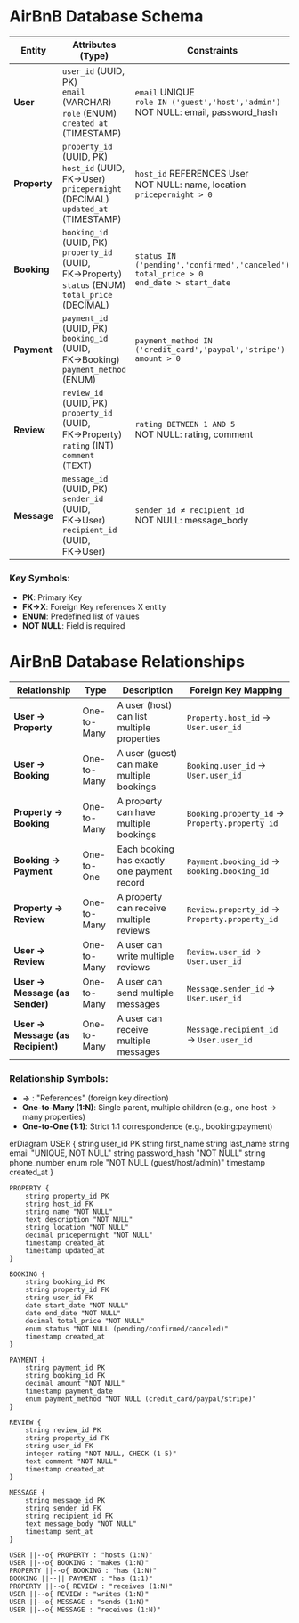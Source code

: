# AirBnB Database Schema

| Entity    | Attributes (Type)                                                                 | Constraints                                                                 |
|-----------|----------------------------------------------------------------------------------|-----------------------------------------------------------------------------|
| **User**  | `user_id` (UUID, PK) <br> `email` (VARCHAR) <br> `role` (ENUM) <br> `created_at` (TIMESTAMP) | `email` UNIQUE <br> `role IN ('guest','host','admin')` <br> NOT NULL: email, password_hash |
| **Property** | `property_id` (UUID, PK) <br> `host_id` (UUID, FK→User) <br> `pricepernight` (DECIMAL) <br> `updated_at` (TIMESTAMP) | `host_id` REFERENCES User <br> NOT NULL: name, location <br> `pricepernight > 0` |
| **Booking** | `booking_id` (UUID, PK) <br> `property_id` (UUID, FK→Property) <br> `status` (ENUM) <br> `total_price` (DECIMAL) | `status IN ('pending','confirmed','canceled')` <br> `total_price > 0` <br> `end_date > start_date` |
| **Payment** | `payment_id` (UUID, PK) <br> `booking_id` (UUID, FK→Booking) <br> `payment_method` (ENUM) | `payment_method IN ('credit_card','paypal','stripe')` <br> `amount > 0` |
| **Review** | `review_id` (UUID, PK) <br> `property_id` (UUID, FK→Property) <br> `rating` (INT) <br> `comment` (TEXT) | `rating BETWEEN 1 AND 5` <br> NOT NULL: rating, comment |
| **Message** | `message_id` (UUID, PK) <br> `sender_id` (UUID, FK→User) <br> `recipient_id` (UUID, FK→User) | `sender_id ≠ recipient_id` <br> NOT NULL: message_body |

### Key Symbols:
- **PK**: Primary Key
- **FK→X**: Foreign Key references X entity
- **ENUM**: Predefined list of values
- **NOT NULL**: Field is required


# AirBnB Database Relationships

| Relationship                          | Type          | Description                                                                 | Foreign Key Mapping                     |
|---------------------------------------|---------------|-----------------------------------------------------------------------------|-----------------------------------------|
| **User → Property**                   | One-to-Many   | A user (host) can list multiple properties                                  | `Property.host_id` → `User.user_id`     |
| **User → Booking**                    | One-to-Many   | A user (guest) can make multiple bookings                                   | `Booking.user_id` → `User.user_id`      |
| **Property → Booking**                | One-to-Many   | A property can have multiple bookings                                       | `Booking.property_id` → `Property.property_id` |
| **Booking → Payment**                 | One-to-One    | Each booking has exactly one payment record                                 | `Payment.booking_id` → `Booking.booking_id` |
| **Property → Review**                 | One-to-Many   | A property can receive multiple reviews                                    | `Review.property_id` → `Property.property_id` |
| **User → Review**                     | One-to-Many   | A user can write multiple reviews                                          | `Review.user_id` → `User.user_id`       |
| **User → Message (as Sender)**        | One-to-Many   | A user can send multiple messages                                          | `Message.sender_id` → `User.user_id`    |
| **User → Message (as Recipient)**     | One-to-Many   | A user can receive multiple messages                                       | `Message.recipient_id` → `User.user_id` |

### Relationship Symbols:
- **→** : "References" (foreign key direction)
- **One-to-Many (1:N)**: Single parent, multiple children (e.g., one host → many properties)
- **One-to-One (1:1)**: Strict 1:1 correspondence (e.g., booking:payment)


erDiagram
    USER {
        string user_id PK
        string first_name
        string last_name
        string email "UNIQUE, NOT NULL"
        string password_hash "NOT NULL"
        string phone_number
        enum role "NOT NULL (guest/host/admin)"
        timestamp created_at
    }

    PROPERTY {
        string property_id PK
        string host_id FK
        string name "NOT NULL"
        text description "NOT NULL"
        string location "NOT NULL"
        decimal pricepernight "NOT NULL"
        timestamp created_at
        timestamp updated_at
    }

    BOOKING {
        string booking_id PK
        string property_id FK
        string user_id FK
        date start_date "NOT NULL"
        date end_date "NOT NULL"
        decimal total_price "NOT NULL"
        enum status "NOT NULL (pending/confirmed/canceled)"
        timestamp created_at
    }

    PAYMENT {
        string payment_id PK
        string booking_id FK
        decimal amount "NOT NULL"
        timestamp payment_date
        enum payment_method "NOT NULL (credit_card/paypal/stripe)"
    }

    REVIEW {
        string review_id PK
        string property_id FK
        string user_id FK
        integer rating "NOT NULL, CHECK (1-5)"
        text comment "NOT NULL"
        timestamp created_at
    }

    MESSAGE {
        string message_id PK
        string sender_id FK
        string recipient_id FK
        text message_body "NOT NULL"
        timestamp sent_at
    }

    USER ||--o{ PROPERTY : "hosts (1:N)"
    USER ||--o{ BOOKING : "makes (1:N)"
    PROPERTY ||--o{ BOOKING : "has (1:N)"
    BOOKING ||--|| PAYMENT : "has (1:1)"
    PROPERTY ||--o{ REVIEW : "receives (1:N)"
    USER ||--o{ REVIEW : "writes (1:N)"
    USER ||--o{ MESSAGE : "sends (1:N)"
    USER ||--o{ MESSAGE : "receives (1:N)"